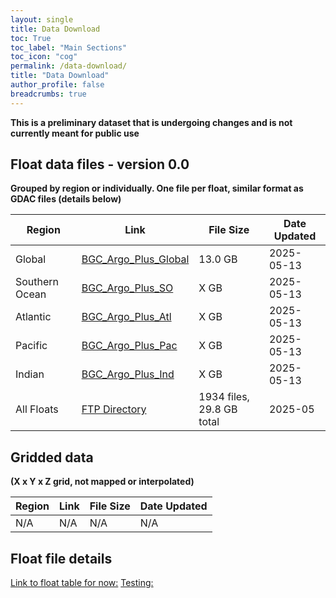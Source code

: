 ```yaml
---
layout: single
title: Data Download
toc: True
toc_label: "Main Sections"
toc_icon: "cog"
permalink: /data-download/
title: "Data Download"
author_profile: false
breadcrumbs: true
---
```


**This is a preliminary dataset that is undergoing changes and is not currently meant for public use**

## Float data files - version 0.0
**Grouped by region or individually. One file per float, similar format as GDAC files (details below)**

Region | Link | File Size | Date Updated
--- | --- | --- | --- 
Global | [BGC_Argo_Plus_Global](https://ftp.soest.hawaii.edu/bgc_argo_plus/BGC_Argo_Plus_Global.tgz) | 13.0 GB | 2025-05-13
Southern Ocean | [BGC_Argo_Plus_SO](https://ftp.soest.hawaii.edu/bgc_argo_plus/Basins/BGC_Argo_Plus_SO.tgz) | X GB | 2025-05-13
Atlantic | [BGC_Argo_Plus_Atl](https://ftp.soest.hawaii.edu/bgc_argo_plus/Basins/BGC_Argo_Plus_Atl.tgz) | X GB | 2025-05-13
Pacific | [BGC_Argo_Plus_Pac](https://ftp.soest.hawaii.edu/bgc_argo_plus/Basins/BGC_Argo_Plus_Pac.tgz) | X GB | 2025-05-13
Indian | [BGC_Argo_Plus_Ind](https://ftp.soest.hawaii.edu/bgc_argo_plus/Basins/BGC_Argo_Plus_Ind.tgz) | X GB | 2025-05-13
All Floats | [FTP Directory](https://ftp.soest.hawaii.edu/bgc_argo_plus/Individual_Floats) | 1934 files, 29.8 GB total | 2025-05

## Gridded data 
**(X x Y x Z grid, not mapped or interpolated)**

Region | Link | File Size | Date Updated
--- | --- | --- | --- 
N/A | N/A | N/A | N/A

## Float file details
[Link to float table for now:](https://www.bgc-argo-plus.info/test_table_4/)
[Testing:](https://www.bgc-argo-plus.info/test_table_3/)
